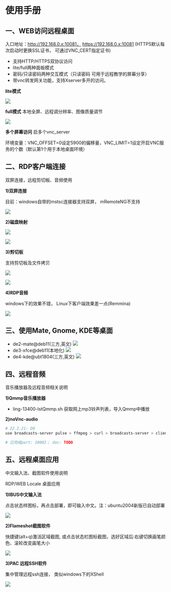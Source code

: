 # 使用手册

## 一、WEB访问远程桌面

入口地址：http://192.168.0.x:10081， https://192.168.0.x:10081 (HTTPS默认每次启动时更换SSL证书， 可通过VNC_CERT指定证书)

- 支持HTTP/HTTPS双协议访问
- lite/full两种面板模式
- 密码/只读密码两种交互模式（只读密码 可用于远程教学的屏幕分享）
- 带vnc转发网关功能，支持Xserver多开的访问。

**lite模式**

![](res/09vnc-lite.png)

**full模式** 本地全屏、远程调分辨率、图像质量调节

![](res/10vnc-full.png)

**多个屏幕访问** 启多个vnc_server

环境变量：VNC_OFFSET=0设定5900的偏移量，VNC_LIMIT=1设定开启VNC服务的个数（默认第1个用于本地桌面环境）

## 二、RDP客户端连接

双屏连接，远程剪切板、音频使用

**1)双屏连接**

目前：windows自带的mstsc连接器支持双屏， mRemoteNG不支持

![](res/01rdp-doubleScreenConn.png)

**2)磁盘映射**

![](res/02rdp-diskMount.png)

![](res/02rdp-diskMount-view.png)

**3)剪切板**

支持剪切板及文件拷贝

![](res/03rdp-clipboard-text.png)

![](res/03rdp-clipboardFileCopy.png)

**4)RDP音频**

windows下的效果不错， Linux下客户端效果差一点(Remmina)

![](res/04rdp-audio.png)


## 三、使用Mate, Gnome, KDE等桌面

- de2-mate@deb11(三方,英文) ![](./res/de/de2-mate@deb11.png)
- de3-xfce@deb11(本地化) ![](./res/de/de3-xfce@deb11.png)
- de4-kde@ubt1804(三方,英文) ![](./res/de/de4-kde@ubt1804.png)


## 四、远程音频

音乐播放器及远程音频相关说明

**1)Qmmp音乐播放器**

- ling-13400-lstQmmp.sh 获取网上mp3铃声列表，导入Qmmp中播放

**2)noVnc-audio**

```bash
# 22.2.21: DO
use broadcasts-server pulse > ffmpeg > curl > broadcasts-server > client(howlerjs/bc\'s webMainPage)

# 已完成port: 10082； doc: TODO
```

## 五、远程桌面应用

中文输入法、截图软件使用说明

RDP/WEB Locale 桌面应用

**1)IBUS中文输入法**

点击状态样图标，再点击部署，即可输入中文。注：ubuntu2004新版已自动部署

![](res/05full-ibusRime.png)

**2)Flameshot截图软件**

快捷键(alt+q)激活区域截图, 或点击状态栏图标截图，选好区域后:右键切换画笔颜色、滚轮改变画笔大小

![](res/06full-flameshot.png)

**3)PAC 远程SSH软件**

集中管理远程ssh连接， 类似windows下的XShell

![](res/07full-pac,ohmybash2.png)

